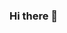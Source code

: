 ### Hi there 👋

<!--
**FlorR566/FlorR566** is a ✨ _special_ ✨ repository because its `README.md` (this file) appears on your GitHub profile.

Here are some ideas to get you started:

- 🔭 I’m currently working on my career and aiming to transform myself into a skilled woman in software.
- 🌱 I’m currently learning about HTML, CSS (Flex, Grid, and Z-index).
- 💬 Ask me about how to care for plants and facts about movies. :D
-->
